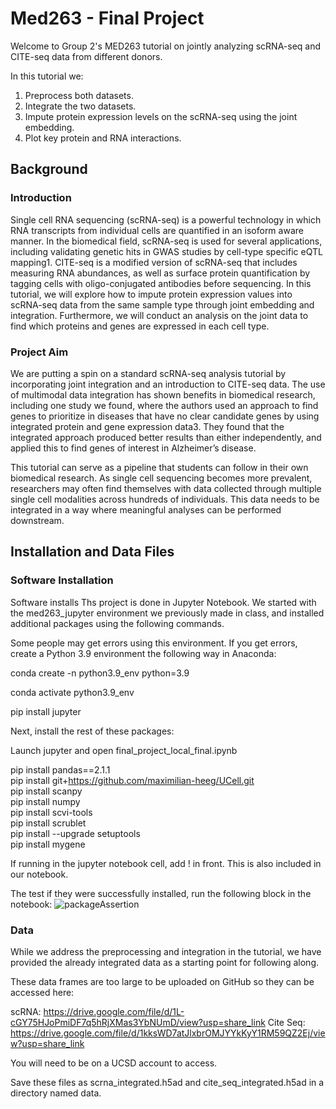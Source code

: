 # Med263 - Final Project
Welcome to Group 2's MED263 tutorial on jointly analyzing scRNA-seq and CITE-seq data from different donors.

In this tutorial we: 
1) Preprocess both datasets.
2) Integrate the two datasets.
3) Impute protein expression levels on the scRNA-seq using the joint embedding.
4) Plot key protein and RNA interactions.

## Background
### Introduction
Single cell RNA sequencing (scRNA-seq) is a powerful technology in which RNA transcripts from individual cells are quantified in an isoform aware manner. In the biomedical field, scRNA-seq is used for several applications, including validating genetic hits in GWAS studies by cell-type specific eQTL mapping1. CITE-seq is a modified version of scRNA-seq that includes measuring RNA abundances, as well as surface protein quantification by tagging cells with oligo-conjugated antibodies before sequencing. In this tutorial, we will explore how to impute protein expression values into scRNA-seq data from the same sample type through joint embedding and integration. Furthermore, we will conduct an analysis on the joint data to find which proteins and genes are expressed in each cell type.
### Project Aim
We are putting a spin on a standard scRNA-seq analysis tutorial by incorporating joint integration and an introduction to CITE-seq data. The use of multimodal data integration has shown benefits in biomedical research, including one study we found, where the authors used an approach to find genes to prioritize in diseases that have no clear candidate genes by using integrated protein and gene expression data3. They found that the integrated approach produced better results than either independently, and applied this to find genes of interest in Alzheimer’s disease. 

This tutorial can serve as a pipeline that students can follow in their own biomedical research. As single cell sequencing becomes more prevalent, researchers may often find themselves with data collected through multiple single cell modalities across hundreds of individuals. This data needs to be integrated in a way where meaningful analyses can be performed downstream. 



## Installation and Data Files
### Software Installation
Software installs
Ths project is done in Jupyter Notebook. We started with the med263_jupyter environment we previously made in class, and installed additional packages using the following commands. 

Some people may get errors using this environment. If you get errors, create a Python 3.9 environment the following way in Anaconda:

conda create -n python3.9_env python=3.9

conda activate python3.9_env

pip install jupyter

Next, install the rest of these packages:

Launch jupyter and open final_project_local_final.ipynb

pip install pandas==2.1.1 <br>
pip install git+https://github.com/maximilian-heeg/UCell.git <br>
pip install scanpy <br>
pip install numpy <br>
pip install scvi-tools <br>
pip install scrublet <br>
pip install --upgrade setuptools <br>
pip install mygene <br>

If running in the jupyter notebook cell, add ! in front. This is also included in our notebook. 

The test if they were successfully installed, run the following block in the notebook:
![packageAssertion](https://github.com/jennydongwx/JointRNAProteinAnalysis/assets/59887313/d6b5437f-7ffe-41a8-8f72-8ff4de042b29)


### Data 
While we address the preprocessing and integration in the tutorial, we have provided the already integrated data as a starting point for following along. 

These data frames are too large to be uploaded on GitHub so they can be accessed here: 

scRNA: https://drive.google.com/file/d/1L-cGY75HJoPmiDF7q5hRjXMas3YbNUmD/view?usp=share_link
Cite Seq: https://drive.google.com/file/d/1kksWD7atJlxbrOMJYYkKyY1RM59QZ2Ej/view?usp=share_link

You will need to be on a UCSD account to access. 

Save these files as scrna_integrated.h5ad and cite_seq_integrated.h5ad in a directory named data. 


